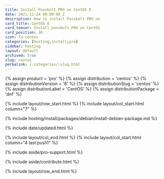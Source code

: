```yaml
---
title: Install Passbolt PRO on CentOS 8
date: 2021-11-24 00:00:00 Z
description: How to install Passbolt PRO on
card_title: CentOS 8
card_teaser: Install passbolt PRO on CentOS
card_position: 10
icon: fa-centos
categories: [hosting,install,pro]
sidebar: hosting
layout: default
archived: true
slug: centos
permalink: /:categories/:slug.html
---
```


{% assign product = 'pro' %}
{% assign distribution = 'centos' %}
{% assign distributionVersion = '8' %}
{% assign distributionSlug = 'centos' %}
{% assign distributionLabel = 'CentOS' %}
{% assign distributionPackage = 'dnf' %}

{% include layout/row_start.html %}
{% include layout/col_start.html column="7" %}

{% include hosting/install/packages/debian/install-debian-package.md %}

{% include date/updated.html %}

{% include layout/col_end.html %}
{% include layout/col_start.html column="4 last push1" %}

{% include aside/pro-support.html %}

{% include aside/contribute.html %}

{% include layout/row_end.html %}
